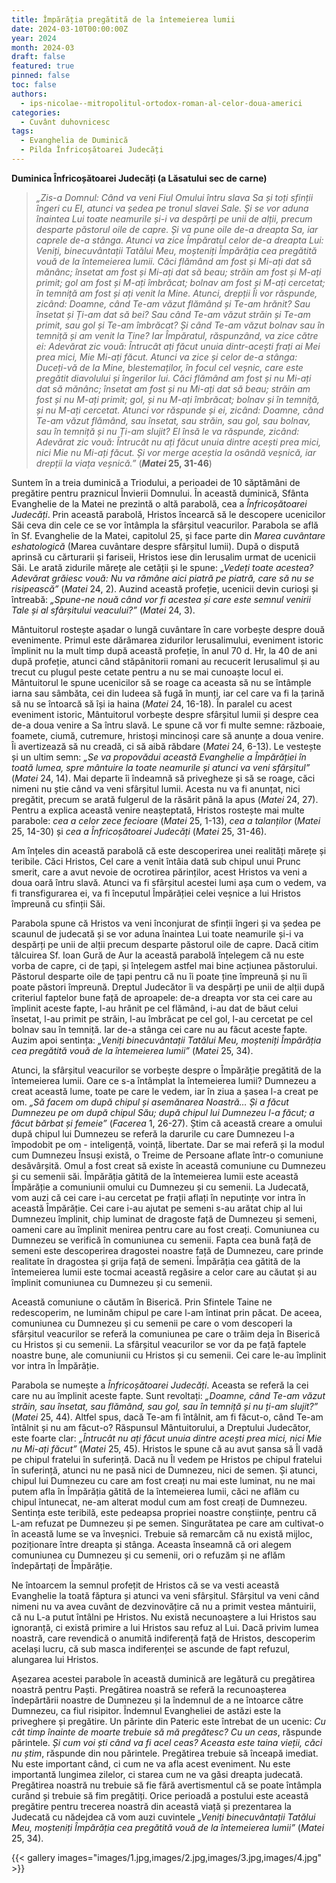 ```yaml
---
title: Împărăția pregătită de la întemeierea lumii
date: 2024-03-10T00:00:00Z
year: 2024
month: 2024-03
draft: false
featured: true
pinned: false
toc: false
authors:
  - ips-nicolae--mitropolitul-ortodox-roman-al-celor-doua-americi  
categories:
  - Cuvânt duhovnicesc
tags:
  - Evanghelia de Duminică
  - Pilda Înfricoșătoarei Judecăți
---
```

**Duminica Înfricoșătoarei Judecăți (a Lăsatului sec de carne)**

> _„Zis-a Domnul: Când va veni Fiul Omului întru slava Sa și toți sfinții îngeri cu El, atunci va ședea pe tronul slavei Sale. Și se vor aduna înaintea Lui toate neamurile și-i va despărți pe unii de alții, precum desparte păstorul oile de capre. Și va pune oile de-a dreapta Sa, iar caprele de-a stânga. Atunci va zice Împăratul celor de-a dreapta Lui: Veniți, binecuvântații Tatălui Meu, moșteniți Împărăția cea pregătită vouă de la întemeierea lumii. Căci flămând am fost și Mi-ați dat să mănânc; însetat am fost și Mi-ați dat să beau; străin am fost și M-ați primit; gol am fost și M-ați îmbrăcat; bolnav am fost și M-ați cercetat; în temniță am fost și ați venit la Mine. Atunci, drepții Îi vor răspunde, zicând: Doamne, când Te-am văzut flămând și Te-am hrănit? Sau însetat și Ți-am dat să bei? Sau când Te-am văzut străin și Te-am primit, sau gol și Te-am îmbrăcat? Și când Te-am văzut bolnav sau în temniță și am venit la Tine? Iar Împăratul, răspunzând, va zice către ei: Adevărat zic vouă: Întrucât ați făcut unuia dintr-acești frați ai Mei prea mici, Mie Mi-ați făcut. Atunci va zice și celor de-a stânga: Duceți-vă de la Mine, blestemaților, în focul cel veșnic, care este pregătit diavolului și îngerilor lui. Căci flămând am fost și nu Mi-ați dat să mănânc; însetat am fost și nu Mi-ați dat să beau; străin am fost și nu M-ați primit; gol, și nu M-ați îmbrăcat; bolnav și în temniță, și nu M-ați cercetat. Atunci vor răspunde și ei, zicând: Doamne, când Te-am văzut flămând, sau însetat, sau străin, sau gol, sau bolnav, sau în temniță și nu Ți-am slujit? El însă le va răspunde, zicând: Adevărat zic vouă: Întrucât nu ați făcut unuia dintre acești prea mici, nici Mie nu Mi-ați făcut. Și vor merge aceștia la osândă veșnică, iar drepții la viața veșnică.”_ (**_Matei_ 25, 31-46**)

Suntem în a treia duminică a Triodului, a perioadei de 10 săptămâni de pregătire pentru praznicul Învierii Domnului. În această duminică, Sfânta Evanghelie de la Matei ne prezintă o altă parabolă, cea a _Înfricoșătoarei Judecăți_. Prin această parabolă, Hristos încearcă să le descopere ucenicilor Săi ceva din cele ce se vor întâmpla la sfârșitul veacurilor. Parabola se află în Sf. Evanghelie de la Matei, capitolul 25, și face parte din _Marea cuvântare eshatologică_ (Marea cuvântare despre sfârșitul lumii). După o dispută aprinsă cu cărturarii și fariseii, Hristos iese din Ierusalim urmat de ucenicii Săi. Le arată zidurile mărețe ale cetății și le spune: _„Vedeți toate acestea? Adevărat grăiesc vouă: Nu va rămâne aici piatră pe piatră, care să nu se risipească”_ (_Matei_ 24, 2). Auzind această profeție, ucenicii devin curioși și întreabă: _„Spune-ne nouă când vor fi acestea și care este semnul venirii Tale și al sfârșitului veacului?”_ (_Matei_ 24, 3).

Mântuitorul rostește așadar o lungă cuvântare în care vorbește despre două evenimente. Primul este dărâmarea zidurilor Ierusalimului, eveniment istoric împlinit nu la mult timp după această profeție, în anul 70 d. Hr, la 40 de ani după profeție, atunci când stăpânitorii romani au recucerit Ierusalimul și au trecut cu plugul peste cetate pentru a nu se mai cunoaște locul ei. Mântuitorul le spune ucenicilor să se roage ca aceasta să nu se întâmple iarna sau sâmbăta, cei din Iudeea să fugă în munți, iar cel care va fi la țarină să nu se întoarcă să își ia haina (_Matei_ 24, 16-18). În paralel cu acest eveniment istoric, Mântuitorul vorbește despre sfârșitul lumii și despre cea de-a doua venire a Sa întru slavă. Le spune că vor fi multe semne: războaie, foamete, ciumă, cutremure, hristoși mincinoși care să anunțe a doua venire. Îi avertizează să nu creadă, ci să aibă răbdare (_Matei_ 24, 6-13). Le vestește și un ultim semn: _„Se va propovădui această Evanghelie a Împărăției în toată lumea, spre mântuire la toate neamurile și atunci va veni sfârșitul”_ (_Matei_ 24, 14). Mai departe îi îndeamnă să privegheze și să se roage, căci nimeni nu știe când va veni sfârșitul lumii. Acesta nu va fi anunțat, nici pregătit, precum se arată fulgerul de la răsărit până la apus (_Matei_ 24, 27). Pentru a explica această venire neașteptată, Hristos rostește mai multe parabole: _cea a celor zece fecioare_ (_Matei_ 25, 1-13), _cea a talanților_ (_Matei_ 25, 14-30) și _cea a Înfricoșătoarei Judecăți_ (_Matei_ 25, 31-46).

Am înțeles din această parabolă că este descoperirea unei realități mărețe și teribile. Căci Hristos, Cel care a venit întâia dată sub chipul unui Prunc smerit, care a avut nevoie de ocrotirea părinților, acest Hristos va veni a doua oară întru slavă. Atunci va fi sfârșitul acestei lumi așa cum o vedem, va fi transfigurarea ei, va fi începutul Împărăției celei veșnice a lui Hristos împreună cu sfinții Săi.

Parabola spune că Hristos va veni înconjurat de sfinții îngeri și va ședea pe scaunul de judecată și se vor aduna înaintea Lui toate neamurile și-i va despărți pe unii de alții precum desparte păstorul oile de capre. Dacă citim tâlcuirea Sf. Ioan Gură de Aur la această parabolă înțelegem că nu este vorba de capre, ci de țapi, și înțelegem astfel mai bine acțiunea păstorului. Păstorul desparte oile de țapi pentru că nu îi poate ține împreună și nu îi poate păstori împreună. Dreptul Judecător îi va despărți pe unii de alții după criteriul faptelor bune față de aproapele: de-a dreapta vor sta cei care au împlinit aceste fapte, l-au hrănit pe cel flămând, i-au dat de băut celui însetat, l-au primit pe străin, l-au îmbrăcat pe cel gol, l-au cercetat pe cel bolnav sau în temniță. Iar de-a stânga cei care nu au făcut aceste fapte. Auzim apoi sentința: _„Veniți binecuvântații Tatălui Meu, moșteniți Împărăția cea pregătită vouă de la întemeierea lumii”_ (_Matei_ 25, 34).

Atunci, la sfârșitul veacurilor se vorbește despre o Împărăție pregătită de la întemeierea lumii. Oare ce s-a întâmplat la întemeierea lumii? Dumnezeu a creat această lume, toate pe care le vedem, iar în ziua a șasea l-a creat pe om. _„Să facem om după chipul și asemănarea Noastră… Și a făcut Dumnezeu pe om după chipul Său; după chipul lui Dumnezeu l-a făcut; a făcut bărbat și femeie”_ (_Facerea_ 1, 26-27). Știm că această creare a omului după chipul lui Dumnezeu se referă la darurile cu care Dumnezeu l-a împodobit pe om - inteligență, voință, libertate. Dar se mai referă și la modul cum Dumnezeu Însuși există, o Treime de Persoane aflate într-o comuniune desăvârșită. Omul a fost creat să existe în această comuniune cu Dumnezeu și cu semenii săi. Împărăția gătită de la întemeierea lumii este această Împărăție a comuniunii omului cu Dumnezeu și cu semenii. La Judecată, vom auzi că cei care i-au cercetat pe frații aflați în neputințe vor intra în această Împărăție. Cei care i-au ajutat pe semeni s-au arătat chip al lui Dumnezeu împlinit, chip luminat de dragoste față de Dumnezeu și semeni, oameni care au împlinit menirea pentru care au fost creați. Comuniunea cu Dumnezeu se verifică în comuniunea cu semenii. Fapta cea bună față de semeni este descoperirea dragostei noastre față de Dumnezeu, care prinde realitate în dragostea și grija față de semeni. Împărăția cea gătită de la întemeierea lumii este tocmai această regăsire a celor care au căutat și au împlinit comuniunea cu Dumnezeu și cu semenii.

Această comuniune o căutăm în Biserică. Prin Sfintele Taine ne redescoperim, ne luminăm chipul pe care l-am întinat prin păcat. De aceea, comuniunea cu Dumnezeu și cu semenii pe care o vom descoperi la sfârșitul veacurilor se referă la comuniunea pe care o trăim deja în Biserică cu Hristos și cu semenii. La sfârșitul veacurilor se vor da pe față faptele noastre bune, ale comuniunii cu Hristos și cu semenii. Cei care le-au împlinit vor intra în Împărăție.

Parabola se numește a _Înfricoșătoarei Judecăți_. Aceasta se referă la cei care nu au împlinit aceste fapte. Sunt revoltați: _„Doamne, când Te-am văzut străin, sau însetat, sau flămând, sau gol, sau în temniță și nu ți-am slujit?”_ (_Matei_ 25, 44). Altfel spus, dacă Te-am fi întâlnit, am fi făcut-o, când Te-am întâlnit și nu am făcut-o? Răspunsul Mântuitorului, a Dreptului Judecător, este foarte clar: _„Întrucât nu ați făcut unuia dintre acești prea mici, nici Mie nu Mi-ați făcut”_ (_Matei_ 25, 45). Hristos le spune că au avut șansa să Îl vadă pe chipul fratelui în suferință. Dacă nu Îl vedem pe Hristos pe chipul fratelui în suferință, atunci nu ne pasă nici de Dumnezeu, nici de semen. Și atunci, chipul lui Dumnezeu cu care am fost creați nu mai este luminat, nu ne mai putem afla în Împărăția gătită de la întemeierea lumii, căci ne aflăm cu chipul întunecat, ne-am alterat modul cum am fost creați de Dumnezeu. Sentința este teribilă, este pedeapsa propriei noastre conștiințe, pentru că L-am refuzat pe Dumnezeu și pe semen. Singurătatea pe care am cultivat-o în această lume se va înveșnici. Trebuie să remarcăm că nu există mijloc, poziționare între dreapta și stânga. Aceasta înseamnă că ori alegem comuniunea cu Dumnezeu și cu semenii, ori o refuzăm și ne aflăm îndepărtați de Împărăție.

Ne întoarcem la semnul profețit de Hristos că se va vesti această Evanghelie la toată făptura și atunci va veni sfârșitul. Sfârșitul va veni când nimeni nu va avea cuvânt de dezvinovățire că nu a primit vestea mântuirii, că nu L-a putut întâlni pe Hristos. Nu există necunoaștere a lui Hristos sau ignoranță, ci există primire a lui Hristos sau refuz al Lui. Dacă privim lumea noastră, care revendică o anumită indiferență față de Hristos, descoperim același lucru, că sub masca indiferenței se ascunde de fapt refuzul, alungarea lui Hristos.

Așezarea acestei parabole în această duminică are legătură cu pregătirea noastră pentru Paști. Pregătirea noastră se referă la recunoașterea îndepărtării noastre de Dumnezeu și la îndemnul de a ne întoarce către Dumnezeu, ca fiul risipitor. Îndemnul Evangheliei de astăzi este la priveghere și pregătire. Un părinte din Pateric este întrebat de un ucenic: _Cu cât timp înainte de moarte trebuie să mă pregătesc? Cu un ceas_, răspunde părintele. _Și cum voi ști când va fi acel ceas? Aceasta este taina vieții, căci nu știm_, răspunde din nou părintele. Pregătirea trebuie să înceapă imediat. Nu este important când, ci cum ne va afla acest eveniment. Nu este importantă lungimea zilelor, ci starea cum ne va găsi dreapta judecată. Pregătirea noastră nu trebuie să fie fără avertismentul că se poate întâmpla curând și trebuie să fim pregătiți. Orice perioadă a postului este această pregătire pentru trecerea noastră din această viață și prezentarea la Judecată cu nădejdea că vom auzi cuvintele _„Veniți binecuvântații Tatălui Meu, moșteniți Împărăția cea pregătită vouă de la întemeierea lumii”_ (_Matei_ 25, 34).

{{< gallery images="images/1.jpg,images/2.jpg,images/3.jpg,images/4.jpg" >}}